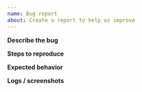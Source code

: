 ```yaml
---
name: Bug report
about: Create a report to help us improve
---
```


**Describe the bug**

**Steps to reproduce**

**Expected behavior**

**Logs / screenshots**
